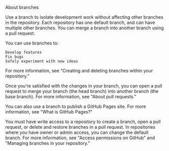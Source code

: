 About branches

Use a branch to isolate development work without affecting other branches in the repository. Each repository has one default branch, and can have multiple other branches. You can merge a branch into another branch using a pull request.

You can use branches to:

	Develop features
	Fix bugs
	Safely experiment with new ideas

For more information, see "Creating and deleting branches within your repository."

Once you're satisfied with the changes in your branch, you can open a pull request to merge your branch (the head branch) into another branch (the base branch). For more information, see "About pull requests."

You can also use a branch to publish a GitHub Pages site. For more information, see "What is GitHub Pages?"

You must have write access to a repository to create a branch, open a pull request, or delete and restore branches in a pull request. In repositories where you have owner or admin access, you can change the default branch. For more information, see "Access permissions on GitHub" and "Managing branches in your repository."